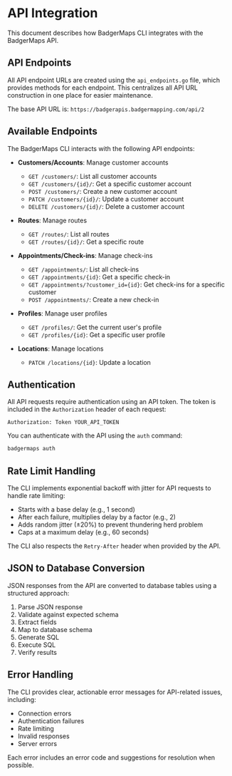 # API Integration

This document describes how BadgerMaps CLI integrates with the BadgerMaps API.

## API Endpoints

All API endpoint URLs are created using the `api_endpoints.go` file, which provides methods for each endpoint. This centralizes all API URL construction in one place for easier maintenance.

The base API URL is: `https://badgerapis.badgermapping.com/api/2`

## Available Endpoints

The BadgerMaps CLI interacts with the following API endpoints:

- **Customers/Accounts**: Manage customer accounts
  - `GET /customers/`: List all customer accounts
  - `GET /customers/{id}/`: Get a specific customer account
  - `POST /customers/`: Create a new customer account
  - `PATCH /customers/{id}/`: Update a customer account
  - `DELETE /customers/{id}/`: Delete a customer account

- **Routes**: Manage routes
  - `GET /routes/`: List all routes
  - `GET /routes/{id}/`: Get a specific route

- **Appointments/Check-ins**: Manage check-ins
  - `GET /appointments/`: List all check-ins
  - `GET /appointments/{id}`: Get a specific check-in
  - `GET /appointments/?customer_id={id}`: Get check-ins for a specific customer
  - `POST /appointments/`: Create a new check-in

- **Profiles**: Manage user profiles
  - `GET /profiles/`: Get the current user's profile
  - `GET /profiles/{id}`: Get a specific user profile

- **Locations**: Manage locations
  - `PATCH /locations/{id}`: Update a location


## Authentication

All API requests require authentication using an API token. The token is included in the `Authorization` header of each request:

```
Authorization: Token YOUR_API_TOKEN
```

You can authenticate with the API using the `auth` command:

```bash
badgermaps auth
```

## Rate Limit Handling

The CLI implements exponential backoff with jitter for API requests to handle rate limiting:

- Starts with a base delay (e.g., 1 second)
- After each failure, multiplies delay by a factor (e.g., 2)
- Adds random jitter (±20%) to prevent thundering herd problem
- Caps at a maximum delay (e.g., 60 seconds)

The CLI also respects the `Retry-After` header when provided by the API.

## JSON to Database Conversion

JSON responses from the API are converted to database tables using a structured approach:

1. Parse JSON response
2. Validate against expected schema
3. Extract fields
4. Map to database schema
5. Generate SQL
6. Execute SQL
7. Verify results

## Error Handling

The CLI provides clear, actionable error messages for API-related issues, including:

- Connection errors
- Authentication failures
- Rate limiting
- Invalid responses
- Server errors

Each error includes an error code and suggestions for resolution when possible.